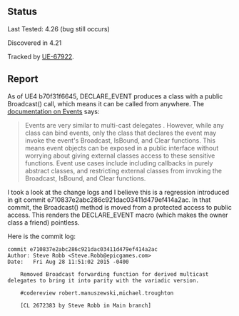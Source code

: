 ## Status

Last Tested: 4.26 (bug still occurs)

Discovered in 4.21

Tracked by [UE-67922](https://issues.unrealengine.com/issue/UE-67922).

## Report

As of UE4 b70f31f6645, DECLARE_EVENT produces a class with a public Broadcast()
call, which means it can be called from anywhere. The [documentation on
Events](https://docs.unrealengine.com/en-us/Programming/UnrealArchitecture/Delegates/Events)
says:

> Events are very similar to multi-cast delegates . However, while any class can bind events, only the
> class that declares the event may invoke the event's  Broadcast, IsBound, and Clear functions. This
> means event objects can be exposed in a public interface without worrying about giving external classes
> access to these sensitive functions. Event use cases include including callbacks in purely abstract 
> classes, and restricting external classes from invoking the  Broadcast, IsBound, and Clear functions.

I took a look at the change logs and I believe this is a regression introduced
in git commit e710837e2abc286c921dac03411d479ef414a2ac. In that commit, the
Broadcast() method is moved from a protected access to public access. This
renders the DECLARE_EVENT macro (which makes the owner class a friend)
pointless.

Here is the commit log:

```
commit e710837e2abc286c921dac03411d479ef414a2ac
Author: Steve Robb <Steve.Robb@epicgames.com>
Date:   Fri Aug 28 11:51:02 2015 -0400

    Removed Broadcast forwarding function for derived multicast delegates to bring it into parity with the variadic version.

    #codereview robert.manuszewski,michael.troughton

    [CL 2672383 by Steve Robb in Main branch]
```
